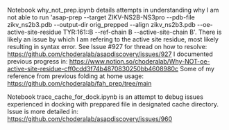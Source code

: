 Notebook why_not_prep.ipynb details attempts in understanding why I am not able to run 'asap-prep --target ZIKV-NS2B-NS3pro --pdb-file zikv_ns2b3.pdb --output-dir orig_prepped --align zikv_ns2b3.pdb --oe-active-site-residue TYR:161::B --ref-chain B --active-site-chain B'. There is likely an issue by which I am refering to the active site residue, most likely resulting in syntax error. See Issue #927 for thread on how to resolve: https://github.com/choderalab/asapdiscovery/issues/927 
I documented previous progress in: https://www.notion.so/choderalab/Why-NOT-oe-active-site-residue-cff0cdd3f74b4870830250bb4608980c
Some of my reference from previous folding at home usage: https://github.com/choderalab/fah_prep/tree/main

Notebook trace_cache_for_dock.ipynb is an attempt to debug issues experienced in docking with preppared file in designated cache directory. Issue is more detailed in: https://github.com/choderalab/asapdiscovery/issues/960
